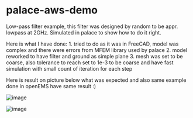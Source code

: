 # palace-aws-demo
Low-pass filter example, this filter was designed by random to be appr. lowpass at 2GHz. Simulated in palace to show how to do it right.

Here is what I have done:
	1. tried to do as it was in FreeCAD, model was complex and there were errors from MFEM library used by palace
	2. model reworked to have filter and ground as simple plane
	3. mesh was set to be coarse, also tolerance to reach set to 1e-3 to be coarse and have fast simulation with small count of iteration for each step
	
Here is result on picture below what was expected and also same example done in openEMS have same result :)

![image](https://github.com/user-attachments/assets/336fadb5-ddf6-4b8d-aafc-ab4f2bc4d479)

![image](https://github.com/user-attachments/assets/de6b41d4-1c32-4e13-81d3-97d26597ff81)
